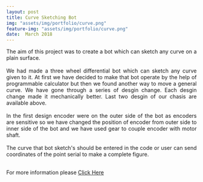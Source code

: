 ```yaml
---
layout: post
title: Curve Sketching Bot
img: "assets/img/portfolio/curve.png"
feature-img: "assets/img/portfolio/curve.png"
date:  March 2018
---
```




<p style = " text-align: justify;">
The aim of this project was to create a bot which can sketch any curve on a plain surface.
<br><br>
We had made a three wheel differential bot which can sketch any curve given to it. At first we have decided to make that bot operate by the help of programmable calculator but then we found another way to move a general curve. We have gone through a series of desgin change. Each desgin change made it mechanically better. Last two desgin of our chasis are available above.
<br><br>
In the first design encoder were on the outer side of the bot as encoders are sensitive so we have changed the position of encoder from outer side to inner side of the bot and we have used gear to couple encoder with motor shaft.
<br><br>
The curve that bot sketch's should be entered in the code or user can send coordinates of the point serial to make a complete figure.
<br><br>

For more information please <a href= "https://github.com/marsiitr/Curve-Sketching-Bot">Click Here
</a>
</p>
